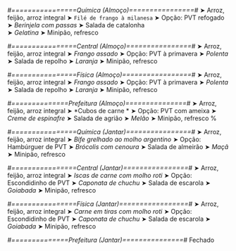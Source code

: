 
*#================Química (Almoço)================#*
➤ Arroz, feijão, arroz integral
➤ `Filé de frango à milanesa`
➤ Opção: PVT refogado  
➤ *Berinjela com passas*
➤ Salada de catalonha   
➤ *Gelatina*
➤ Minipão, refresco

*#================Central (Almoço)================#*
➤ Arroz, feijão, arroz integral
➤ *Frango assado*
➤ Opção: PVT à primavera
➤ *Polenta*
➤ Salada de repolho
➤ *Laranja*
➤ Minipão, refresco

*#================Física (Almoço)=================#*
➤ Arroz, feijão, arroz integral
➤ *Frango assado*
➤ Opção: PVT à primavera
➤ *Polenta*
➤ Salada de repolho
➤ *Laranja*
➤ Minipão, refresco

*#==============Prefeitura (Almoço)===============#*
➤ Arroz, feijão, arroz integral
➤ *Cubos de carne *
➤ Opção: PVT com ameixa
➤ *Creme de espinafre*
➤ Salada de agrião
➤ *Melão*
➤ Minipão, refresco
%

*#================Química (Jantar)================#*
➤ Arroz, feijão, arroz integral
➤ *Bife grelhado ao molho argentino*
➤ Opção: Hambúrguer de PVT 
➤ *Brócolis com cenoura*
➤ Salada de almeirão
➤ *Maçã*
➤ Minipão, refresco

*#================Central (Jantar)================#*
➤ Arroz, feijão, arroz integral
➤ *Iscas de carne com molho roti*
➤ Opção: Escondidinho de PVT
➤ *Caponata de chuchu*
➤ Salada de escarola
➤ *Goiabada*
➤ Minipão, refresco

*#================Física (Jantar)=================#*
➤ Arroz, feijão, arroz integral
➤ *Carne em tiras com molho roti*
➤ Opção: Escondidinho de PVT
➤ *Caponata de chuchu*
➤ Salada de escarola
➤ *Goiabada*
➤ Minipão, refresco

*#==============Prefeitura (Jantar)===============#*
Fechado
